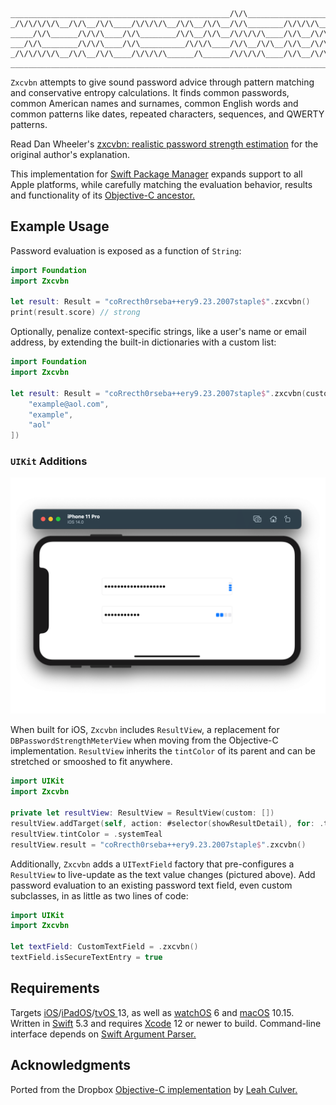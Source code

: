 ```
_________________________________________________/\/\___________________
_/\/\/\/\/\__/\/\__/\/\____/\/\/\/\__/\/\__/\/\__/\/\________/\/\/\/\___
_____/\/\______/\/\/\____/\/\________/\/\__/\/\__/\/\/\/\____/\/\__/\/\_
___/\/\________/\/\/\____/\/\__________/\/\/\____/\/\__/\/\__/\/\__/\/\_
_/\/\/\/\/\__/\/\__/\/\____/\/\/\/\______/\______/\/\/\/\____/\/\__/\/\_
________________________________________________________________________
```

`Zxcvbn` attempts to give sound password advice through pattern matching and conservative entropy calculations. It finds common passwords, common American names and surnames, common English words and common patterns like dates, repeated characters, sequences, and QWERTY patterns.

Read Dan Wheeler's  [zxcvbn: realistic password strength estimation](https://blogs.dropbox.com/tech/2012/04/zxcvbn-realistic-password-strength-estimation/) for the original author's explanation.

This implementation for [Swift Package Manager](https://swift.org/package-manager/) expands support to all Apple platforms, while carefully matching the evaluation behavior, results and functionality of its [Objective-C ancestor.](https://github.com/dropbox/zxcvbn-ios)

## Example Usage

Password evaluation is exposed as a function of `String`:

```swift
import Foundation
import Zxcvbn

let result: Result = "coRrecth0rseba++ery9.23.2007staple$".zxcvbn()
print(result.score) // strong
```

Optionally, penalize context-specific strings, like a user's name or email address, by extending the built-in dictionaries with a custom list:

```swift
import Foundation
import Zxcvbn

let result: Result = "coRrecth0rseba++ery9.23.2007staple$".zxcvbn(custom: [
    "example@aol.com",
    "example",
    "aol"
])
```

### `UIKit` Additions

![](Zxcvbn.png)

When built for iOS, `Zxcvbn` includes `ResultView`, a replacement for `DBPasswordStrengthMeterView` when moving from the Objective-C implementation. `ResultView` inherits the `tintColor` of its parent and can be stretched or smooshed to fit anywhere.

```swift
import UIKit
import Zxcvbn

private let resultView: ResultView = ResultView(custom: [])
resultView.addTarget(self, action: #selector(showResultDetail), for: .touchUpInside)
resultView.tintColor = .systemTeal
resultView.result = "coRrecth0rseba++ery9.23.2007staple$".zxcvbn()
```

Additionally, `Zxcvbn` adds a `UITextField` factory that pre-configures a `ResultView` to live-update as the text value changes (pictured above). Add password evaluation to an existing password text field, even custom subclasses, in as little as two lines of code: 

```swift
import UIKit
import Zxcvbn

let textField: CustomTextField = .zxcvbn()
textField.isSecureTextEntry = true
```

## Requirements

Targets [iOS](https://developer.apple.com/ios)/[iPadOS](https://developer.apple.com/ipad)/[tvOS ](https://developer.apple.com/tvos) 13, as well as [watchOS](https://developer.apple.com/watchos) 6 and [macOS](https://developer.apple.com/macos) 10.15. Written in [Swift](https://developer.apple.com/documentation/swift) 5.3 and requires [Xcode](https://developer.apple.com/xcode) 12 or newer to build. Command-line interface depends on [Swift Argument Parser.](https://github.com/apple/swift-argument-parser)

## Acknowledgments

Ported from the Dropbox [Objective-C implementation](https://github.com/dropbox/zxcvbn-ios) by [Leah Culver.](https://github.com/leah)
